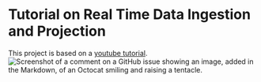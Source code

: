 # Tutorial on Real Time Data Ingestion and Projection

This project is based on a [youtube tutorial](https://www.youtube.com/watch?v=Vv_fvwF41_0).
![Screenshot of a comment on a GitHub issue showing an image, added in the Markdown, of an Octocat smiling and raising a tentacle.](https://th.bing.com/th/id/OIP.WcKwgKljM0HXAus2uoVKygHaFW?rs=1&pid=ImgDetMain)